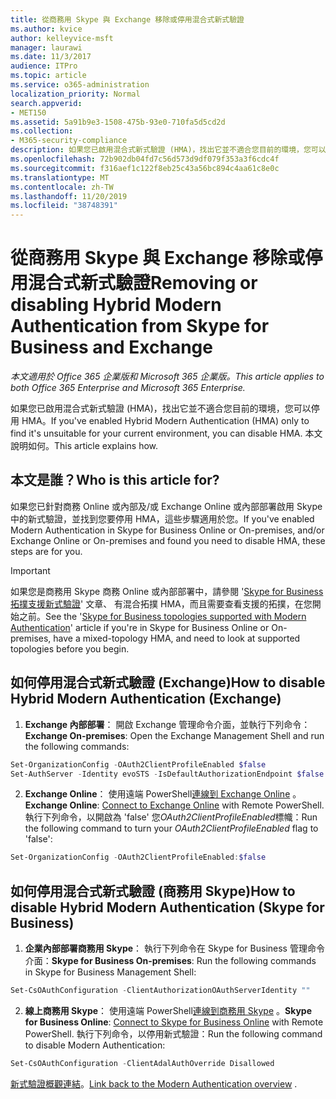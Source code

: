 ```yaml
---
title: 從商務用 Skype 與 Exchange 移除或停用混合式新式驗證
ms.author: kvice
author: kelleyvice-msft
manager: laurawi
ms.date: 11/3/2017
audience: ITPro
ms.topic: article
ms.service: o365-administration
localization_priority: Normal
search.appverid:
- MET150
ms.assetid: 5a91b9e3-1508-475b-93e0-710fa5d5cd2d
ms.collection:
- M365-security-compliance
description: 如果您已啟用混合式新式驗證 (HMA)，找出它並不適合您目前的環境，您可以停用 HMA。 本文說明如何。
ms.openlocfilehash: 72b902db04fd7c56d573d9df079f353a3f6cdc4f
ms.sourcegitcommit: f316aef1c122f8eb25c43a56bc894c4aa61c8e0c
ms.translationtype: MT
ms.contentlocale: zh-TW
ms.lasthandoff: 11/20/2019
ms.locfileid: "38748391"
---
```

# <a name="removing-or-disabling-hybrid-modern-authentication-from-skype-for-business-and-exchange"></a><span data-ttu-id="bc01f-104">從商務用 Skype 與 Exchange 移除或停用混合式新式驗證</span><span class="sxs-lookup"><span data-stu-id="bc01f-104">Removing or disabling Hybrid Modern Authentication from Skype for Business and Exchange</span></span>

<span data-ttu-id="bc01f-105">*本文適用於 Office 365 企業版和 Microsoft 365 企業版。*</span><span class="sxs-lookup"><span data-stu-id="bc01f-105">*This article applies to both Office 365 Enterprise and Microsoft 365 Enterprise.*</span></span>

<span data-ttu-id="bc01f-106">如果您已啟用混合式新式驗證 (HMA)，找出它並不適合您目前的環境，您可以停用 HMA。</span><span class="sxs-lookup"><span data-stu-id="bc01f-106">If you've enabled Hybrid Modern Authentication (HMA) only to find it's unsuitable for your current environment, you can disable HMA.</span></span> <span data-ttu-id="bc01f-107">本文說明如何。</span><span class="sxs-lookup"><span data-stu-id="bc01f-107">This article explains how.</span></span>
  
## <a name="who-is-this-article-for"></a><span data-ttu-id="bc01f-108">本文是誰？</span><span class="sxs-lookup"><span data-stu-id="bc01f-108">Who is this article for?</span></span>

<span data-ttu-id="bc01f-109">如果您已針對商務 Online 或內部及/或 Exchange Online 或內部部署啟用 Skype 中的新式驗證，並找到您要停用 HMA，這些步驟適用於您。</span><span class="sxs-lookup"><span data-stu-id="bc01f-109">If you've enabled Modern Authentication in Skype for Business Online or On-premises, and/or Exchange Online or On-premises and found you need to disable HMA, these steps are for you.</span></span>

> [!IMPORTANT]
> <span data-ttu-id="bc01f-110">如果您是商務用 Skype 商務 Online 或內部部署中，請參閱 '[Skype for Business 拓撲支援新式驗證](https://technet.microsoft.com/library/mt803262.aspx)' 文章、 有混合拓撲 HMA，而且需要查看支援的拓撲，在您開始之前。</span><span class="sxs-lookup"><span data-stu-id="bc01f-110">See the '[Skype for Business topologies supported with Modern Authentication](https://technet.microsoft.com/library/mt803262.aspx)' article if you're in Skype for Business Online or On-premises, have a mixed-topology HMA, and need to look at supported topologies before you begin.</span></span>
  
## <a name="how-to-disable-hybrid-modern-authentication-exchange"></a><span data-ttu-id="bc01f-111">如何停用混合式新式驗證 (Exchange)</span><span class="sxs-lookup"><span data-stu-id="bc01f-111">How to disable Hybrid Modern Authentication (Exchange)</span></span>

1. <span data-ttu-id="bc01f-112">**Exchange 內部部署**： 開啟 Exchange 管理命令介面，並執行下列命令：</span><span class="sxs-lookup"><span data-stu-id="bc01f-112">**Exchange On-premises**: Open the Exchange Management Shell and run the following commands:</span></span> 

```powershell
Set-OrganizationConfig -OAuth2ClientProfileEnabled $false
Set-AuthServer -Identity evoSTS -IsDefaultAuthorizationEndpoint $false
```

2. <span data-ttu-id="bc01f-113">**Exchange Online**： 使用遠端 PowerShell[連線到 Exchange Online](https://docs.microsoft.com/powershell/exchange/exchange-online/connect-to-exchange-online-powershell/connect-to-exchange-online-powershell) 。</span><span class="sxs-lookup"><span data-stu-id="bc01f-113">**Exchange Online**: [Connect to Exchange Online](https://docs.microsoft.com/powershell/exchange/exchange-online/connect-to-exchange-online-powershell/connect-to-exchange-online-powershell) with Remote PowerShell.</span></span> <span data-ttu-id="bc01f-114">執行下列命令，以開啟為 'false' 您*OAuth2ClientProfileEnabled*標幟：</span><span class="sxs-lookup"><span data-stu-id="bc01f-114">Run the following command to turn your  *OAuth2ClientProfileEnabled*  flag to 'false':</span></span>

```powershell    
Set-OrganizationConfig -OAuth2ClientProfileEnabled:$false
```
    
## <a name="how-to-disable-hybrid-modern-authentication-skype-for-business"></a><span data-ttu-id="bc01f-115">如何停用混合式新式驗證 (商務用 Skype)</span><span class="sxs-lookup"><span data-stu-id="bc01f-115">How to disable Hybrid Modern Authentication (Skype for Business)</span></span>

1. <span data-ttu-id="bc01f-116">**企業內部部署商務用 Skype**： 執行下列命令在 Skype for Business 管理命令介面：</span><span class="sxs-lookup"><span data-stu-id="bc01f-116">**Skype for Business On-premises**: Run the following commands in Skype for Business Management Shell:</span></span>

```powershell
Set-CsOAuthConfiguration -ClientAuthorizationOAuthServerIdentity ""
```

2. <span data-ttu-id="bc01f-117">**線上商務用 Skype**： 使用遠端 PowerShell[連線到商務用 Skype](https://docs.microsoft.com/office365/enterprise/powershell/manage-skype-for-business-online-with-office-365-powershell) 。</span><span class="sxs-lookup"><span data-stu-id="bc01f-117">**Skype for Business Online**: [Connect to Skype for Business Online](https://docs.microsoft.com/office365/enterprise/powershell/manage-skype-for-business-online-with-office-365-powershell) with Remote PowerShell.</span></span> <span data-ttu-id="bc01f-118">執行下列命令，以停用新式驗證：</span><span class="sxs-lookup"><span data-stu-id="bc01f-118">Run the following command to disable Modern Authentication:</span></span>

```powershell    
Set-CsOAuthConfiguration -ClientAdalAuthOverride Disallowed
```

<span data-ttu-id="bc01f-119">[新式驗證概觀連結](hybrid-modern-auth-overview.md)。</span><span class="sxs-lookup"><span data-stu-id="bc01f-119">[Link back to the Modern Authentication overview](hybrid-modern-auth-overview.md) .</span></span> 
  

